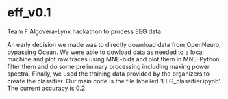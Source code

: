 # eff_v0.1
Team F Algovera-Lynx hackathon to process EEG data.

An early decision we made was to directly download data from OpenNeuro, bypassing Ocean. We were able to dowload data as needed to a local machine and plot raw traces using MNE-bids and plot them in MNE-Python, filter them and do some preliminary processing including making power spectra.
Finally, we used the training data provided by the organizers to create the classifier.
Our main code is the file labelled 'EEG_classifier.ipynb'. The current accuracy is 0.2.
